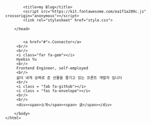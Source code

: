 <iDOCTYPE html>
    <html>
        <head>
            <meta charset="utf-8">
            <meta http-equiv="X-UA-Compatible" content="IE=edge">
            <meta name="viewport" content="width=device-width, initial-scale=1.0">

            <title>my Blog</title>
            <script src="https://kit.fontawesome.com/ea1f1a289c.js" crossorigin="anonymous"></script>
            <link rel="stylesheet" href="style.css">

        </head>

           
            <a href="#">.Connector</a>
         <br/>
         <br/>
         <i class="far fa-gem"></i>
         Hyebin Yu
         <br/>
         Frontend Engineer, self-employed
         <br/>
         삶이 내게 공짜로 준 선물을 즐기고 있는 프론트 개발자 입니다
         <br/>
         <i class = "fab fa-github"></i>
         <i class = "fas fa-envelope"></i>
         <br/>
         <br/>
         <div><span>소개</span><span> 글</span></div>

        </body>
    </html>

